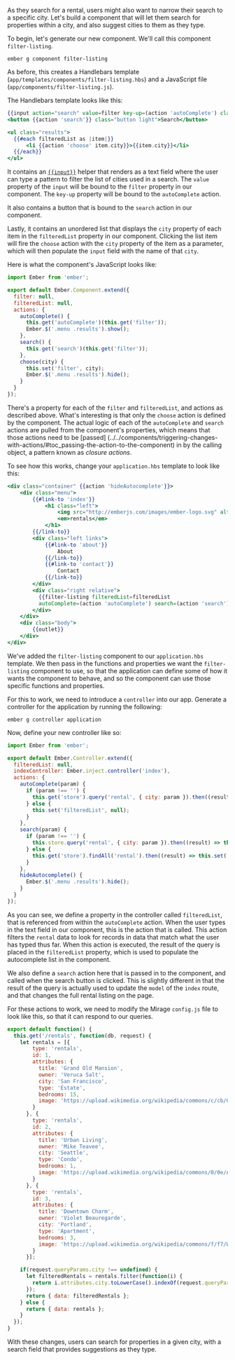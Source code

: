 As they search for a rental, users might also want to narrow their search
 to a specific city. Let's build a component that will let them search for
  properties within a city, and also suggest cities to them as they type.

To begin, let's generate our new component. We'll call this component 
`filter-listing`.

```shell
ember g component filter-listing
```
As before, this creates a Handlebars template 
(`app/templates/components/filter-listing.hbs`) and a JavaScript file 
(`app/components/filter-listing.js`).

The Handlebars template looks like this:

```app/templates/components/filter-listing.hbs
{{input action="search" value=filter key-up=(action 'autoComplete') class="light" placeholder="Search Cities"}}
<button {{action 'search'}} class="button light">Search</button>

<ul class="results">
  {{#each filteredList as |item|}}
      <li {{action 'choose' item.city}}>{{item.city}}</li>
  {{/each}}
</ul>
```
It contains an [`{{input}}`](../../templates/input-helpers) helper
that renders as a text field where the user can type a pattern to 
filter the list of cities used in a search. The `value` property of
the `input` will be bound to the `filter` property in our component.
The `key-up` property will be bound to the `autoComplete` action.

It also contains a button that is bound to the `search` action in our 
component.

Lastly, it contains an unordered list that displays the `city` property
of each item in the `filteredList` property in our component. Clicking 
the list item will fire the `choose` action with the `city` property of
the item as a parameter, which will then populate the `input` field with
the name of that `city`.

Here is what the component's JavaScript looks like:

```app/components/filter-listing.js
import Ember from 'ember';

export default Ember.Component.extend({
  filter: null,
  filteredList: null,
  actions: {
    autoComplete() {
      this.get('autoComplete')(this.get('filter'));
      Ember.$('.menu .results').show();
    },
    search() {
      this.get('search')(this.get('filter'));
    },
    choose(city) {
      this.set('filter', city);
      Ember.$('.menu .results').hide();
    }
  }
});
```

There's a property for each of the `filter` and `filteredList`, and 
actions as described above. What's interesting is that only the `choose` 
action is defined by the component. The actual logic of each of the 
`autoComplete` and `search` actions are pulled from the component's 
properties, which  means that those actions need to be [passed]
 (../../components/triggering-changes-with-actions/#toc_passing-the-action-to-the-component) 
 in by the calling object, a pattern known as _closure actions_.

To see how this works, change your `application.hbs` template to look like this:

```app/templates/application.hbs
<div class="container" {{action 'hideAutocomplete'}}>
    <div class="menu">
        {{#link-to 'index'}}
            <h1 class="left">
                <img src="http://emberjs.com/images/ember-logo.svg" alt="Ember Logo">
                <em>rentals</em>
            </h1>
        {{/link-to}}
        <div class="left links">
            {{#link-to 'about'}}
                About
            {{/link-to}}
            {{#link-to 'contact'}}
                Contact
            {{/link-to}}
        </div>
        <div class="right relative">
          {{filter-listing filteredList=filteredList
          autoComplete=(action 'autoComplete') search=(action 'search')}}
        </div>
    </div>
    <div class="body">
        {{outlet}}
    </div>
</div>
```
We've added the `filter-listing` component to our `application.hbs` template. We 
then pass in the functions and properties we want the `filter-listing` 
component to use, so that the application can define some of how it wants 
the component to behave, and so the component can use those specific 
functions and properties.

For this to work, we need to introduce a `controller` into our app. 
Generate a controller for the application by running the following:

```shell
ember g controller application
```

Now, define your new controller like so:

```app/controllers/application.js
import Ember from 'ember';

export default Ember.Controller.extend({
  filteredList: null,
  indexController: Ember.inject.controller('index'),
  actions: {
    autoComplete(param) {
      if (param !== '') {
        this.get('store').query('rental', { city: param }).then((result) => this.set('filteredList', result));
      } else {
        this.set('filteredList', null);
      }
    },
    search(param) {
      if (param !== '') {
        this.store.query('rental', { city: param }).then((result) => this.set('indexController.model', result));
      } else {
        this.get('store').findAll('rental').then((result) => this.set('indexController.model', result));
      }
    },
    hideAutocomplete() {
      Ember.$('.menu .results').hide();
    }
  }
});

```

As you can see, we define a property in the controller called 
`filteredList`, that is referenced from within the `autoComplete` action.
 When the user types in the text field in our component, this is the 
 action that is called. This action filters the `rental` data to look for 
 records in data that match what the user has typed thus far. When this 
 action is executed, the result of the query is placed in the 
 `filteredList` property, which is used to populate the autocomplete list 
 in the component.

We also define a `search` action here that is passed in to the component,
 and called when the search button is clicked. This is slightly different
  in that the result of the query is actually used to update the `model` 
  of the `index` route, and that changes the full rental listing on the 
  page.

For these actions to work, we need to modify the Mirage `config.js` file 
to look like this, so that it can respond to our queries.

```mirage/config.js
export default function() {
  this.get('/rentals', function(db, request) {
    let rentals = [{
        type: 'rentals',
        id: 1,
        attributes: {
          title: 'Grand Old Mansion',
          owner: 'Veruca Salt',
          city: 'San Francisco',
          type: 'Estate',
          bedrooms: 15,
          image: 'https://upload.wikimedia.org/wikipedia/commons/c/cb/Crane_estate_(5).jpg'
        }
      }, {
        type: 'rentals',
        id: 2,
        attributes: {
          title: 'Urban Living',
          owner: 'Mike Teavee',
          city: 'Seattle',
          type: 'Condo',
          bedrooms: 1,
          image: 'https://upload.wikimedia.org/wikipedia/commons/0/0e/Alfonso_13_Highrise_Tegucigalpa.jpg'
        }
      }, {
        type: 'rentals',
        id: 3,
        attributes: {
          title: 'Downtown Charm',
          owner: 'Violet Beauregarde',
          city: 'Portland',
          type: 'Apartment',
          bedrooms: 3,
          image: 'https://upload.wikimedia.org/wikipedia/commons/f/f7/Wheeldon_Apartment_Building_-_Portland_Oregon.jpg'
        }
      }];

    if(request.queryParams.city !== undefined) {
      let filteredRentals = rentals.filter(function(i) {
        return i.attributes.city.toLowerCase().indexOf(request.queryParams.city.toLowerCase()) !== -1;
      });
      return { data: filteredRentals };
    } else {
      return { data: rentals };
    }
  });
}
```

With these changes, users can search for properties in a given city, with
 a search field that provides suggestions as they type.


